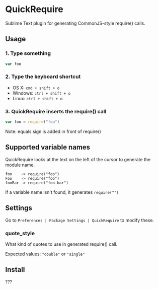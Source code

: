 # QuickRequire

Sublime Text plugin for generating CommonJS-style require() calls.

## Usage

### 1. Type something

```js
var foo
```

### 2. Type the keyboard shortcut

* OS X: `cmd + shift + o`
* Windows: `ctrl + shift + o`
* Linux: `ctrl + shift + o`

### 3. QuickRequire inserts the require() call

```js
var foo = require("foo")
```

Note: equals sign is added in front of require()

## Supported variable names

QuickRequire looks at the text on the left of the cursor to generate the module name.

```
foo    -> require("foo")
Foo    -> require("foo")
fooBar -> require("foo-bar")
```

If a variable name isn't found, it generates `require("")`

## Settings

Go to `Preferences | Package Settings | QuickRequire` to modify these.

### quote_style

What kind of quotes to use in generated require() call.

Expected values: `"double"` or `"single"`

## Install

???